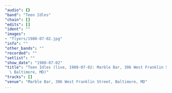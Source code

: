 ```yaml
---
"audio": {}
"band": "Teen Idles"
"chain": []
"edits": []
"ident": ""
"images":
- "flyers/1980-07-02.jpg"
"info": ""
"other_bands": ""
"recorded": ""
"setlist": ""
"show_date": "1980-07-02"
"title": "Teen Idles (live, 1980-07-02: Marble Bar, 306 West Franklin Street,\
  \ Baltimore, MD)"
"tracks": []
"venue": "Marble Bar, 306 West Franklin Street, Baltimore, MD"
...
```

